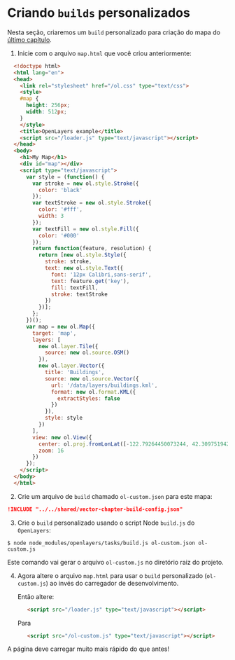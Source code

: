 # Criando `builds` personalizados

Nesta seção, criaremos um `build` personalizado para criação do mapa do [último capítulo](../vector/style.md).

1. Inicie com o arquivo `map.html` que você criou anteriormente:

  ```html
    <!doctype html>
    <html lang="en">
    <head>
      <link rel="stylesheet" href="/ol.css" type="text/css">
      <style>
      #map {
        height: 256px;
        width: 512px;
      }
      </style>
      <title>OpenLayers example</title>
      <script src="/loader.js" type="text/javascript"></script>
    </head>
    <body>
      <h1>My Map</h1>
      <div id="map"></div>
      <script type="text/javascript">
        var style = (function() {
          var stroke = new ol.style.Stroke({
            color: 'black'
          });
          var textStroke = new ol.style.Stroke({
            color: '#fff',
            width: 3
          });
          var textFill = new ol.style.Fill({
            color: '#000'
          });
          return function(feature, resolution) {
            return [new ol.style.Style({
              stroke: stroke,
              text: new ol.style.Text({
                font: '12px Calibri,sans-serif',
                text: feature.get('key'),
                fill: textFill,
                stroke: textStroke
              })
            })];
          };
        })();
        var map = new ol.Map({
          target: 'map',
          layers: [
            new ol.layer.Tile({
              source: new ol.source.OSM()
            }),
            new ol.layer.Vector({
              title: 'Buildings',
              source: new ol.source.Vector({
                url: '/data/layers/buildings.kml',
                format: new ol.format.KML({
                  extractStyles: false
                })
              }),
              style: style
            })
          ],
          view: new ol.View({
            center: ol.proj.fromLonLat([-122.79264450073244, 42.30975194250527]),
            zoom: 16
          })
        });
      </script>
    </body>
    </html>
  ```

2. Crie um arquivo de `build` chamado `ol-custom.json` para este mapa:   

```json
!INCLUDE "../../shared/vector-chapter-build-config.json"
```

3. Crie o `build` personalizado usando o script Node `build.js` do `OpenLayers`:

  ```shell
  $ node node_modules/openlayers/tasks/build.js ol-custom.json ol-custom.js
  ```

  Este comando vai gerar o arquivo `ol-custom.js` no diretório raiz do projeto.

4. Agora altere o arquivo `map.html` para usar o `build` personalizado (`ol-custom.js`) ao invés do carregador de desenvolvimento.

   Então altere:

   ```html
      <script src="/loader.js" type="text/javascript"></script>
   ```

   Para

   ```html
      <script src="/ol-custom.js" type="text/javascript"></script>
   ```
A página deve carregar muito mais rápido do que antes!
